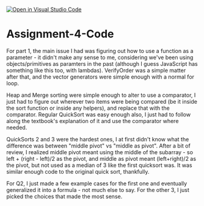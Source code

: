 [![Open in Visual Studio Code](https://classroom.github.com/assets/open-in-vscode-c66648af7eb3fe8bc4f294546bfd86ef473780cde1dea487d3c4ff354943c9ae.svg)](https://classroom.github.com/online_ide?assignment_repo_id=9312387&assignment_repo_type=AssignmentRepo)
# Assignment-4-Code


For part 1, the main issue I had was figuring out how to use a function as a parameter - it didn't make any sense to me, considering
we've been using objects/primitives as paramters in the past (although I guess JavaScript has something like this too, with lambdas).
VerifyOrder was a simple matter after that, and the vector generators were simple enough with a normal for loop. 

Heap and Merge sorting were simple enough to alter to use a comparator, I just had to figure out wherever two items were being compared (be it inside the sort function or inside any helpers), and replace that with the comparator. Regular QuickSort was easy enough also, I just had to follow along the textbook's explanation of it and use the comparator where needed.

QuickSorts 2 and 3 were the hardest ones, I at first didn't know what the difference was between "middle pivot" vs "middle as pivot". After a bit of review, I realized middle pivot meant using the middle of the subarray - so left + (right - left)/2 as the pivot, and middle as pivot meant (left+right)/2 as the pivot, but not used as a median of 3 like the first quicksort was. It was similar enough code to the original quick sort, thankfully. 

For Q2, I just made a few example cases for the first one and eventually generalized it into a formula - not much else to say. 
For the other 3, I just picked the choices that made the most sense.

